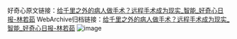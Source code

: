 好奇心原文链接：[给千里之外的病人做手术？远程手术成为现实_智能_好奇心日报-林若茹](https://www.qdaily.com/articles/589.html)
WebArchive归档链接：[给千里之外的病人做手术？远程手术成为现实_智能_好奇心日报-林若茹](http://web.archive.org/web/20170623004018/http://www.qdaily.com/articles/589.html)
![image](http://ww3.sinaimg.cn/large/007d5XDply1g3v43snk0ej30u02sib29)
